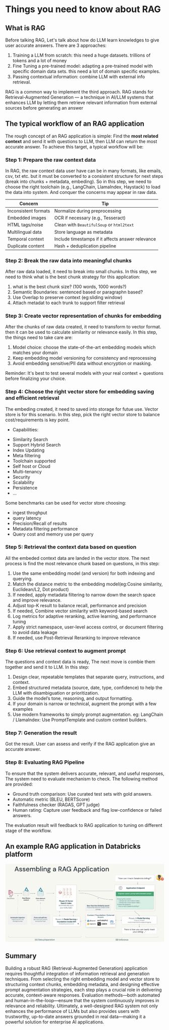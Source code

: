 # Things you need to know about RAG

## What is RAG

Before talking RAG, Let's talk about how do LLM learn knowledges to give user accurate answers. There are 3 approaches:

1. Training a LLM from scratch: this need a huge datasets. trillions of tokens and a lot of money
2. Fine Tuning a pre-trained model: adapting a pre-trained model with specific domain data sets. this need a lot of
   domain specific examples.
3. Passing contextual information: combine LLM with external info retrieval.

RAG is a common way to implement the third approach. RAG stands for Retrieval-Augmented Generation — a technique in
AI/LLM systems that enhances LLM by letting them retrieve relevant information from external sources before generating
an answer

## The typical workflow of an RAG application

The rough concept of an RAG application is simple: Find the **most related context** and send it with questions to LLM,
then LLM can return the most accurate answer. To achieve this target, a typical workflow will be:

### Step 1: Prepare the raw context data

In RAG, the raw context data user have can be in many formats, like emails, csv, txt etc. but it must be converted to a
consistent structure for next steps (break into chunks + metadata, embeding). So in this step, we need to choose the
right toolchain (e.g., LangChain, LlamaIndex, Haystack) to load the data into system. And conquer the concerns may
appear in raw data.

| Concern              | Tip                                               |
| -------------------- | ------------------------------------------------- |
| Inconsistent formats | Normalize during preprocessing                    |
| Embedded images      | OCR if necessary (e.g., Tesseract)                |
| HTML tags/noise      | Clean with `BeautifulSoup` or `html2text`         |
| Multilingual data    | Store language as metadata                        |
| Temporal context     | Include timestamps if it affects answer relevance |
| Duplicate content    | Hash + deduplication pipeline                     |

### Step 2: Break the raw data into meaningful chunks

After raw data loaded, it need to break into small chunks. In this step, we need to think what is the best chunk
strategy for this application:

1. what is the best chunk size? (100 words, 1000 words?)
2. Semantic Boundaries: sentenced based or paragraphn based?
3. Use Overlap to preserve context (eg:sliding window)
4. Attach metadat to each trunk to support filter retrieval

### Step 3: Create vector representation of chunks for embedding

After the chunks of raw data created, it need to transform to vector format. then it can be used to calculate similarity
or relevance easily. In this step, the things need to take care are:

1. Model choice: choose the state-of-the-art embedding models which matches your domain
2. Keep embedding model versioning for consistency and reprocessing
3. Avoid embedding sensitive/PII data without encryption or masking.

Reminder: It's best to test several models with your real context + questions before finalizing your choice.

### Step 4: Choose the right vector store for embedding saving and efficient retrieval

The embeding created, it need to saved into storage for futue use. Vector store is for this scenario. In this step, pick
the right vector store to balance cost/requirements is key point.

- Capabilities:

* Similarity Search
* Support Hybrid Search
* Index Updating
* Meta filtering
* Toolchain supported
* Self host or Cloud
* Multi-tenancy
* Security
* Scalability
* Persistence
* ...

Some benchmarks can be used for vector store choosing:

- ingest throghput
- query latency
- Precision/Recall of results
- Metadata filtering performance
- Query cost and memory use per query

### Step 5: Retrieval the context data based on question

All the embeded context data are landed in the vector store. The next process is find the most relevance chunk based on
questions, in this step:

1. Use the same embedding model (and version) for both indexing and querying.
2. Match the distance metric to the embedding model(eg:Cosine similarity, Euclidean/L2, Dot product)
3. If needed, apply metadata filtering to narrow down the search space and improve relevance.
4. Adjust top-K result to balance recall, performance and precision
5. If needed, Combine vector similarity with keyword-based search
6. Log metrics for adaptive reranking, active learning, and performance tuning
7. Apply strict namespace, user-level access control, or document filtering to avoid data leakage
8. If needed, use Post-Retrieval Reranking to improve relevance

### Step 6: Use retrieval context to augment prompt

The questions and context data is ready, The next move is combie them together and send it to LLM. In this step:

1. Design clear, repeatable templates that separate query, instructions, and context.
2. Embed structured metadata (source, date, type, confidence) to help the LLM with disambiguation or prioritization.
3. Guide the model’s tone, reasoning, and output formatting.
4. If your domain is narrow or technical, augment the prompt with a few examples
5. Use modern frameworks to simply prompt augmentation. eg: LangChain / LlamaIndex: Use PromptTemplate and custom
   context builders.

### Step 7: Generation the result

Got the result. User can assess and verify if the RAG application give an accurate answer.

### Step 8: Evaluating RAG Pipeline

To ensure that the system delivers accurate, relevant, and useful responses, The system need to evaluate mechanism to
check. The following method are provided:

- Ground truth comparison: Use curated test sets with gold answers.
- Automatic metric (BLEU, BERTScore)
- Faithfulness checker (RAGAS, GPT judge)
- Human rating: Capture user feedback and flag low-confidence or failed answers.

The evaluation result will feedback to RAG application to tuning on different stage of the workflow.

## An example RAG application in Databricks platform

![alt text](images/rag-pipeline.png)

## Summary

Building a robust RAG (Retrieval-Augmented Generation) application requires thoughtful integration of information
retrieval and generation techniques. From selecting the right embedding model and vector store to structuring context
chunks, embedding metadata, and designing effective prompt augmentation strategies, each step plays a crucial role in
delivering accurate, context-aware responses. Evaluation methods—both automated and human-in-the-loop—ensure that the
system continuously improves in relevance and reliability. Ultimately, a well-designed RAG system not only enhances the
performance of LLMs but also provides users with trustworthy, up-to-date answers grounded in real data—making it a
powerful solution for enterprise AI applications.
